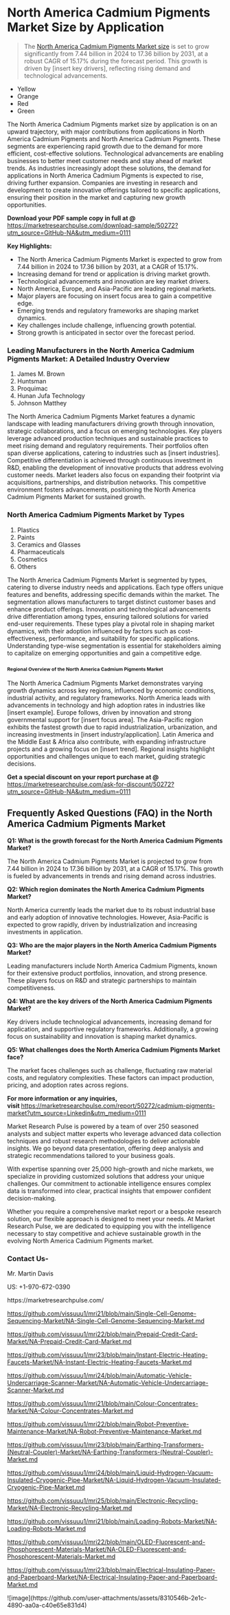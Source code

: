 <h1>North America Cadmium Pigments Market&nbsp;Size by Application</h1><blockquote><p>The <a href="https://marketresearchpulse.com/download-sample/50272?utm_source=GitHub-NA&amp;utm_medium=0111">North America Cadmium Pigments Market size</a> is set to grow significantly from 7.44 billion in 2024 to 17.36 billion by 2031, at a robust CAGR of 15.17% during the forecast period. This growth is driven by [insert key drivers], reflecting rising demand and technological advancements.</p></blockquote><ul><li>Yellow<li> Orange<li> Red<li> Green</li></ul><p>The North America Cadmium Pigments market size by application is on an upward trajectory, with major contributions from applications in North America Cadmium Pigments and North America Cadmium Pigments. These segments are experiencing rapid growth due to the demand for more efficient, cost-effective solutions. Technological advancements are enabling businesses to better meet customer needs and stay ahead of market trends. As industries increasingly adopt these solutions, the demand for applications in North America Cadmium Pigments is expected to rise, driving further expansion. Companies are investing in research and development to create innovative offerings tailored to specific applications, ensuring their position in the market and capturing new growth opportunities.</p><p><strong>Download your PDF sample copy in full at @ </strong><a href="https://marketresearchpulse.com/download-sample/50272?utm_source=GitHub-NA&amp;utm_medium=0111">https://marketresearchpulse.com/download-sample/50272?utm_source=GitHub-NA&amp;utm_medium=0111</a></p><p><strong>Key Highlights: </strong></p><ul><li>The North America Cadmium Pigments Market is expected to grow from 7.44 billion in 2024 to 17.36 billion by 2031, at a CAGR of 15.17%.</li><li>Increasing demand for trend or application is driving market growth.</li><li>Technological advancements and innovation are key market drivers.</li><li>North America, Europe, and Asia-Pacific are leading regional markets.</li><li>Major players are focusing on insert focus area to gain a competitive edge.</li><li>Emerging trends and regulatory frameworks are shaping market dynamics.</li><li>Key challenges include challenge, influencing growth potential.</li><li>Strong growth is anticipated in sector over the forecast period.</li></ul><h3>Leading Manufacturers in the North America Cadmium Pigments Market: A Detailed Industry Overview</h3><ol><li>James M. Brown</li><li>Huntsman</li><li>Proquimac</li><li>Hunan Jufa Technology</li><li>Johnson Matthey</li></ol><div class="flex max-w-full flex-col flex-grow"><div class="min-h-8 text-message flex w-full flex-col items-end gap-2 whitespace-normal break-words [.text-message+&amp;]:mt-5" dir="auto" data-message-author-role="assistant" data-message-id="fd8432e4-4910-450d-b182-61b7bfb0a01f" data-message-model-slug="gpt-4o"><div class="flex w-full flex-col gap-1 empty:hidden first:pt-[3px]"><div class="markdown prose w-full break-words dark:prose-invert light"><p>The North America Cadmium Pigments Market features a dynamic landscape with leading manufacturers driving growth through innovation, strategic collaborations, and a focus on emerging technologies. Key players leverage advanced production techniques and sustainable practices to meet rising demand and regulatory requirements. Their portfolios often span diverse applications, catering to industries such as [insert industries]. Competitive differentiation is achieved through continuous investment in R&amp;D, enabling the development of innovative products that address evolving customer needs. Market leaders also focus on expanding their footprint via acquisitions, partnerships, and distribution networks. This competitive environment fosters advancements, positioning the North America Cadmium Pigments Market for sustained growth.</p></div></div></div></div><h3>North America Cadmium Pigments Market by Types</h3><ol><li>Plastics<li> Paints<li> Ceramics and Glasses<li> Pharmaceuticals<li> Cosmetics<li> Others</li></ol><div class="flex max-w-full flex-col flex-grow"><div class="min-h-8 text-message flex w-full flex-col items-end gap-2 whitespace-normal break-words [.text-message+&amp;]:mt-5" dir="auto" data-message-author-role="assistant" data-message-id="084470be-0bb7-4664-bddf-5156b4f41249" data-message-model-slug="gpt-4o-mini"><div class="flex w-full flex-col gap-1 empty:hidden first:pt-[3px]"><div class="markdown prose w-full break-words dark:prose-invert light"><p>The North America Cadmium Pigments Market is segmented by types, catering to diverse industry needs and applications. Each type offers unique features and benefits, addressing specific demands within the market. The segmentation allows manufacturers to target distinct customer bases and enhance product offerings. Innovation and technological advancements drive differentiation among types, ensuring tailored solutions for varied end-user requirements. These types play a pivotal role in shaping market dynamics, with their adoption influenced by factors such as cost-effectiveness, performance, and suitability for specific applications. Understanding type-wise segmentation is essential for stakeholders aiming to capitalize on emerging opportunities and gain a competitive edge.</p></div></div></div></div><h3><span style="font-size: 11px;">Regional Overview of the North America Cadmium Pigments Market</span></h3><div class="flex max-w-full flex-col flex-grow"><div class="min-h-8 text-message flex w-full flex-col items-end gap-2 whitespace-normal break-words [.text-message+&amp;]:mt-5" dir="auto" data-message-author-role="assistant" data-message-id="e9038762-ce64-4e30-91c9-9bd413514231" data-message-model-slug="gpt-4o-mini"><div class="flex w-full flex-col gap-1 empty:hidden first:pt-[3px]"><div class="markdown prose w-full break-words dark:prose-invert light"><p>The North America Cadmium Pigments Market demonstrates varying growth dynamics across key regions, influenced by economic conditions, industrial activity, and regulatory frameworks. North America leads with advancements in technology and high adoption rates in industries like [insert example]. Europe follows, driven by innovation and strong governmental support for [insert focus area]. The Asia-Pacific region exhibits the fastest growth due to rapid industrialization, urbanization, and increasing investments in [insert industry/application]. Latin America and the Middle East &amp; Africa also contribute, with expanding infrastructure projects and a growing focus on [insert trend]. Regional insights highlight opportunities and challenges unique to each market, guiding strategic decisions.</p></div></div></div></div><p><strong>Get a special discount on your report purchase at @ </strong><a href="https://marketresearchpulse.com/ask-for-discount/50272?utm_source=GitHub-NA&amp;utm_medium=0111">https://marketresearchpulse.com/ask-for-discount/50272?utm_source=GitHub-NA&amp;utm_medium=0111</a></p><h2>Frequently Asked Questions (FAQ) in the North America Cadmium Pigments Market</h2><p><strong>Q1: What is the growth forecast for the North America Cadmium Pigments Market?</strong></p><p>The North America Cadmium Pigments Market is projected to grow from 7.44 billion in 2024 to 17.36 billion by 2031, at a CAGR of 15.17%. This growth is fueled by advancements in trends and rising demand across industries.</p><p><strong>Q2: Which region dominates the North America Cadmium Pigments Market?</strong></p><p>North America currently leads the market due to its robust industrial base and early adoption of innovative technologies. However, Asia-Pacific is expected to grow rapidly, driven by industrialization and increasing investments in application.</p><p><strong>Q3: Who are the major players in the North America Cadmium Pigments Market?</strong></p><p>Leading manufacturers include North America Cadmium Pigments, known for their extensive product portfolios, innovation, and strong presence. These players focus on R&amp;D and strategic partnerships to maintain competitiveness.</p><p><strong>Q4: What are the key drivers of the North America Cadmium Pigments Market?</strong></p><p>Key drivers include technological advancements, increasing demand for application, and supportive regulatory frameworks. Additionally, a growing focus on sustainability and innovation is shaping market dynamics.</p><p><strong>Q5: What challenges does the North America Cadmium Pigments Market face?</strong></p><p>The market faces challenges such as challenge, fluctuating raw material costs, and regulatory complexities. These factors can impact production, pricing, and adoption rates across regions.</p><p><strong>For more information or any inquiries, visit&nbsp;</strong><a href="https://marketresearchpulse.com/report/50272/cadmium-pigments-market?utm_source=Linkedin&utm_medium=0111">https://marketresearchpulse.com/report/50272/cadmium-pigments-market?utm_source=Linkedin&utm_medium=0111</a></p><p>Market Research Pulse is powered by a team of over 250 seasoned analysts and subject matter experts who leverage advanced data collection techniques and robust research methodologies to deliver actionable insights. We go beyond data presentation, offering deep analysis and strategic recommendations tailored to your business goals.</p><p>With expertise spanning over 25,000 high-growth and niche markets, we specialize in providing customized solutions that address your unique challenges. Our commitment to actionable intelligence ensures complex data is transformed into clear, practical insights that empower confident decision-making.</p><p>Whether you require a comprehensive market report or a bespoke research solution, our flexible approach is designed to meet your needs. At Market Research Pulse, we are dedicated to equipping you with the intelligence necessary to stay competitive and achieve sustainable growth in the evolving North America Cadmium Pigments market.</p><h3><strong>Contact Us-</strong></h3><p>Mr. Martin Davis</p><p>US: +1-970-672-0390</p><p>https://marketresearchpulse.com/</p><p><a href="https://github.com/vissuuu1/mri21/blob/main/Single-Cell-Genome-Sequencing-Market/NA-Single-Cell-Genome-Sequencing-Market.md">https://github.com/vissuuu1/mri21/blob/main/Single-Cell-Genome-Sequencing-Market/NA-Single-Cell-Genome-Sequencing-Market.md</a></p><p><a href="https://github.com/vissuuu1/mri22/blob/main/Prepaid-Credit-Card-Market/NA-Prepaid-Credit-Card-Market.md">https://github.com/vissuuu1/mri22/blob/main/Prepaid-Credit-Card-Market/NA-Prepaid-Credit-Card-Market.md</a></p><p><a href="https://github.com/vissuuu1/mri23/blob/main/Instant-Electric-Heating-Faucets-Market/NA-Instant-Electric-Heating-Faucets-Market.md">https://github.com/vissuuu1/mri23/blob/main/Instant-Electric-Heating-Faucets-Market/NA-Instant-Electric-Heating-Faucets-Market.md</a></p><p><a href="https://github.com/vissuuu1/mri24/blob/main/Automatic-Vehicle-Undercarriage-Scanner-Market/NA-Automatic-Vehicle-Undercarriage-Scanner-Market.md">https://github.com/vissuuu1/mri24/blob/main/Automatic-Vehicle-Undercarriage-Scanner-Market/NA-Automatic-Vehicle-Undercarriage-Scanner-Market.md</a></p><p><a href="https://github.com/vissuuu1/mri21/blob/main/Colour-Concentrates-Market/NA-Colour-Concentrates-Market.md">https://github.com/vissuuu1/mri21/blob/main/Colour-Concentrates-Market/NA-Colour-Concentrates-Market.md</a></p><p><a href="https://github.com/vissuuu1/mri22/blob/main/Robot-Preventive-Maintenance-Market/NA-Robot-Preventive-Maintenance-Market.md">https://github.com/vissuuu1/mri22/blob/main/Robot-Preventive-Maintenance-Market/NA-Robot-Preventive-Maintenance-Market.md</a></p><p><a href="https://github.com/vissuuu1/mri23/blob/main/Earthing-Transformers-(Neutral-Coupler)-Market/NA-Earthing-Transformers-(Neutral-Coupler)-Market.md">https://github.com/vissuuu1/mri23/blob/main/Earthing-Transformers-(Neutral-Coupler)-Market/NA-Earthing-Transformers-(Neutral-Coupler)-Market.md</a></p><p><a href="https://github.com/vissuuu1/mri24/blob/main/Liquid-Hydrogen-Vacuum-Insulated-Cryogenic-Pipe-Market/NA-Liquid-Hydrogen-Vacuum-Insulated-Cryogenic-Pipe-Market.md">https://github.com/vissuuu1/mri24/blob/main/Liquid-Hydrogen-Vacuum-Insulated-Cryogenic-Pipe-Market/NA-Liquid-Hydrogen-Vacuum-Insulated-Cryogenic-Pipe-Market.md</a></p><p><a href="https://github.com/vissuuu1/mri25/blob/main/Electronic-Recycling-Market/NA-Electronic-Recycling-Market.md">https://github.com/vissuuu1/mri25/blob/main/Electronic-Recycling-Market/NA-Electronic-Recycling-Market.md</a></p><p><a href="https://github.com/vissuuu1/mri21/blob/main/Loading-Robots-Market/NA-Loading-Robots-Market.md">https://github.com/vissuuu1/mri21/blob/main/Loading-Robots-Market/NA-Loading-Robots-Market.md</a></p><p><a href="https://github.com/vissuuu1/mri22/blob/main/OLED-Fluorescent-and-Phosphorescent-Materials-Market/NA-OLED-Fluorescent-and-Phosphorescent-Materials-Market.md">https://github.com/vissuuu1/mri22/blob/main/OLED-Fluorescent-and-Phosphorescent-Materials-Market/NA-OLED-Fluorescent-and-Phosphorescent-Materials-Market.md</a></p><p><a href="https://github.com/vissuuu1/mri23/blob/main/Electrical-Insulating-Paper-and-Paperboard-Market/NA-Electrical-Insulating-Paper-and-Paperboard-Market.md">https://github.com/vissuuu1/mri23/blob/main/Electrical-Insulating-Paper-and-Paperboard-Market/NA-Electrical-Insulating-Paper-and-Paperboard-Market.md</a></p>
![image](https://github.com/user-attachments/assets/8310546b-2e1c-4890-aa0a-c40e65e831d4)
